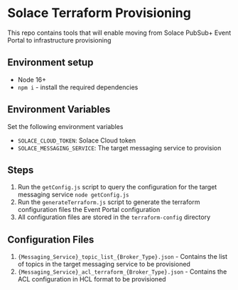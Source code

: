 # Solace Terraform Provisioning

This repo contains tools that will enable moving from Solace PubSub+ Event Portal to infrastructure provisioning

## Environment setup

- Node 16+
- `npm i` - install the required dependencies

## Environment Variables

Set the following environment variables

- `SOLACE_CLOUD_TOKEN`: Solace Cloud token
- `SOLACE_MESSAGING_SERVICE`: The target messaging service to provision

## Steps

1. Run the `getConfig.js` script to query the configuration for the target messaging service
  `node getConfig.js`
1. Run the `generateTerraform.js` script to generate the terraform configuration files the Event Portal configuration
1. All configuration files are stored in the `terraform-config` directory


## Configuration Files

1. `{Messaging_Service}_topic_list_{Broker_Type}.json` - Contains the list of topics in the target messaging service to be provisioned 
1. `{Messaging_Service}_acl_terraform_{Broker_Type}.json` - Contains the ACL configuration in HCL format to be provisioned